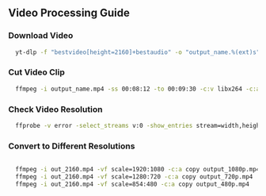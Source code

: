 
## Video Processing Guide
### Download Video
```bash
  yt-dlp -f "bestvideo[height=2160]+bestaudio" -o "output_name.%(ext)s" "VIDEO_URL"

```
### Cut Video Clip
```bash
  ffmpeg -i output_name.mp4 -ss 00:08:12 -to 00:09:30 -c:v libx264 -c:a aac cut_video.mp4
```
### Check Video Resolution
```bash
  ffprobe -v error -select_streams v:0 -show_entries stream=width,height -of default=noprint_wrappers=1:nokey=1 cut_video.mp4
```
### Convert to Different Resolutions
```bash

  ffmpeg -i out_2160.mp4 -vf scale=1920:1080 -c:a copy output_1080p.mp4
  ffmpeg -i out_2160.mp4 -vf scale=1280:720 -c:a copy output_720p.mp4
  ffmpeg -i out_2160.mp4 -vf scale=854:480 -c:a copy output_480p.mp4
```